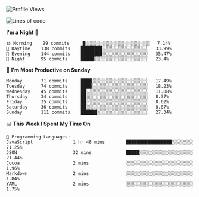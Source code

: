 <!--START_SECTION:waka-->
![Profile Views](http://img.shields.io/badge/Profile%20Views-46-blue)

![Lines of code](https://img.shields.io/badge/From%20Hello%20World%20I%27ve%20Written-147420%20lines%20of%20code-blue)

**I'm a Night 🦉** 

```text
🌞 Morning    29 commits     █░░░░░░░░░░░░░░░░░░░░░░░░   7.14% 
🌆 Daytime    138 commits    ████████░░░░░░░░░░░░░░░░░   33.99% 
🌃 Evening    144 commits    ████████░░░░░░░░░░░░░░░░░   35.47% 
🌙 Night      95 commits     █████░░░░░░░░░░░░░░░░░░░░   23.4%

```
📅 **I'm Most Productive on Sunday** 

```text
Monday       71 commits     ████░░░░░░░░░░░░░░░░░░░░░   17.49% 
Tuesday      74 commits     ████░░░░░░░░░░░░░░░░░░░░░   18.23% 
Wednesday    45 commits     ██░░░░░░░░░░░░░░░░░░░░░░░   11.08% 
Thursday     34 commits     ██░░░░░░░░░░░░░░░░░░░░░░░   8.37% 
Friday       35 commits     ██░░░░░░░░░░░░░░░░░░░░░░░   8.62% 
Saturday     36 commits     ██░░░░░░░░░░░░░░░░░░░░░░░   8.87% 
Sunday       111 commits    ██████░░░░░░░░░░░░░░░░░░░   27.34%

```


📊 **This Week I Spent My Time On** 

```text
💬 Programming Languages: 
JavaScript               1 hr 48 mins        █████████████████░░░░░░░░   71.25% 
JSON                     32 mins             █████░░░░░░░░░░░░░░░░░░░░   21.44% 
Cocoa                    2 mins              ░░░░░░░░░░░░░░░░░░░░░░░░░   1.96% 
Markdown                 2 mins              ░░░░░░░░░░░░░░░░░░░░░░░░░   1.84% 
YAML                     2 mins              ░░░░░░░░░░░░░░░░░░░░░░░░░   1.75%

```


<!--END_SECTION:waka-->
